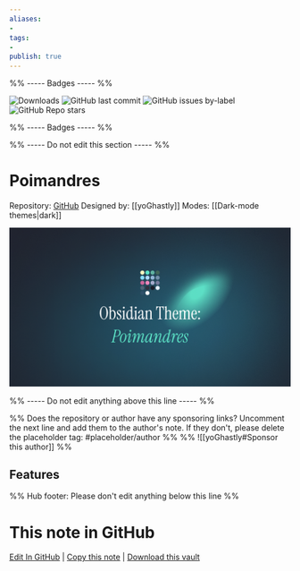 ```yaml
---
aliases:
- 
tags: 
- 
publish: true
---
```


%% ----- Badges ----- %%

![Downloads](https://img.shields.io/badge/downloads-3742-573E7A?style=for-the-badge&logo=)
![GitHub last commit](https://img.shields.io/github/last-commit/yoGhastly/poimandres-obsidian?color=573E7A&label=last%20update&logo=github&style=for-the-badge)
![GitHub issues by-label](https://img.shields.io/github/issues/yoGhastly/poimandres-obsidian/help%20wanted?color=573E7A&logo=github&style=for-the-badge) 
![GitHub Repo stars](https://img.shields.io/github/stars/yoGhastly/poimandres-obsidian?color=573E7A&logo=github&style=for-the-badge)

%% ----- Badges ----- %%

%% ----- Do not edit this section ----- %%

# Poimandres

Repository: [GitHub](https://github.com/yoGhastly/poimandres-obsidian)
Designed by: [[yoGhastly]]
Modes: [[Dark-mode themes|dark]]



![screenshot](https://github.com/yoGhastly/poimandres-obsidian/raw/HEAD/dark.png)

%% ----- Do not edit anything above this line ----- %% 

%% Does the repository or author have any sponsoring links? Uncomment the next line and add them to the author's note. If they don't, please delete the placeholder tag: #placeholder/author %%
%% ![[yoGhastly#Sponsor this author]] %%


## Features



%% Hub footer: Please don't edit anything below this line %%

# This note in GitHub

<span class="git-footer">[Edit In GitHub](https://github.dev/obsidian-community/obsidian-hub/blob/main/02%20-%20Community%20Expansions/02.05%20All%20Community%20Expansions/Themes/Poimandres.md "git-hub-edit-note") | [Copy this note](https://raw.githubusercontent.com/obsidian-community/obsidian-hub/main/02%20-%20Community%20Expansions/02.05%20All%20Community%20Expansions/Themes/Poimandres.md "git-hub-copy-note") | [Download this vault](https://github.com/obsidian-community/obsidian-hub/archive/refs/heads/main.zip "git-hub-download-vault") </span>
